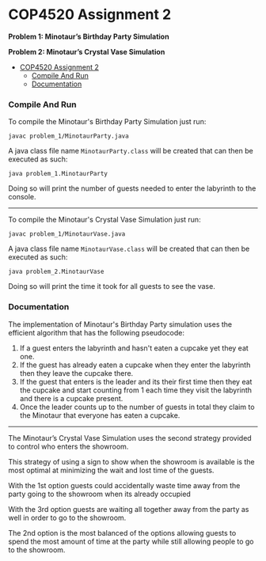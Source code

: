 # COP4520 Assignment 2
**Problem 1: Minotaur’s Birthday Party Simulation**

**Problem 2: Minotaur’s Crystal Vase Simulation**

- [COP4520 Assignment 2](#cop4520-assignment-2)
    - [Compile And Run](#compile-and-run)
    - [Documentation](#documentation)


### Compile And Run
To compile the Minotaur's Birthday Party Simulation just run:
```
javac problem_1/MinotaurParty.java
```

A java class file name `MinotaurParty.class` will be created that can then be executed as such:
```
java problem_1.MinotaurParty
```

Doing so will print the number of guests needed to enter the labyrinth to the console.

---

To compile the Minotaur's Crystal Vase Simulation just run:
```
javac problem_1/MinotaurVase.java
```

A java class file name `MinotaurVase.class` will be created that can then be executed as such:
```
java problem_2.MinotaurVase
```

Doing so will print the time it took for all guests to see the vase.

### Documentation
The implementation of Minotaur's Birthday Party simulation uses the efficient algorithm that has the following pseudocode:

1. If a guest enters the labyrinth and hasn't eaten a cupcake yet they eat one.
2. If the guest has already eaten a cupcake when they enter the labyrinth then they leave the cupcake there.
3. If the guest that enters is the leader and its their first time then they eat the cupcake and start counting from 1 each time they visit the labyrinth and there is a cupcake present.
4. Once the leader counts up to the number of guests in total they claim to the Minotaur that everyone has eaten a cupcake.

---

The Minotaur’s Crystal Vase Simulation uses the second strategy provided to control who enters the showroom.

This strategy of using a sign to show when the showroom is available is the most optimal at minimizing the wait and lost time of the guests.

With the 1st option guests could accidentally waste time away from the party going to the showroom when its already occupied 

With the 3rd option guests are waiting all together away from the party as well in order to go to the showroom.

The 2nd option is the most balanced of the options allowing guests to spend the most amount of time at the party while still allowing people to go to the showroom. 